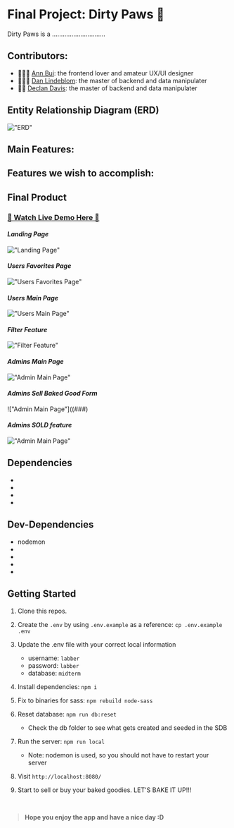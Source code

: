 # Final Project: Dirty Paws 🐾

Dirty Paws is a ..............................

## Contributors:
- 👩🏻‍🎨 [Ann Bui](https://github.com/thaian161): the frontend lover and amateur UX/UI designer
- 👨🏼‍💻 [Dan Lindeblom](https://github.com/DLindeblom): the master of backend and data manipulater
- 👨‍🏭 [Declan Davis](https://github.com/DexTheFish): the master of backend and data manipulater

## Entity Relationship Diagram (ERD)

!["ERD"](###)

## Main Features:

## Features we wish to accomplish:

## Final Product

### [👋 Watch Live Demo Here 👋](https://youtu.be/0k2WaGUxCJ0)

#### _Landing Page_

!["Landing Page"](###)

#### _Users Favorites Page_

!["Users Favorites Page"](###)

#### _Users Main Page_

!["Users Main Page"](###)

#### _Filter Feature_

!["Filter Feature"](###)

#### _Admins Main Page_

!["Admin Main Page"](###)

#### _Admins Sell Baked Good Form_

!["Admin Main Page"]((###)

#### _Admins SOLD feature_

!["Admin Main Page"](###)

## Dependencies
- 
- 
- 
- 


## Dev-Dependencies

- nodemon
- 
- 
- 
- 

## Getting Started

1. Clone this repos.
2. Create the `.env` by using `.env.example` as a reference: `cp .env.example .env`
3. Update the .env file with your correct local information

   - username: `labber`
   - password: `labber`
   - database: `midterm`

4. Install dependencies: `npm i`
5. Fix to binaries for sass: `npm rebuild node-sass`
6. Reset database: `npm run db:reset`

   - Check the db folder to see what gets created and seeded in the SDB

7. Run the server: `npm run local`

   - Note: nodemon is used, so you should not have to restart your server

8. Visit `http://localhost:8080/`
9. Start to sell or buy your baked goodies. LET'S BAKE IT UP!!!

<br>

> **Hope you enjoy the app and have a nice day :D**
